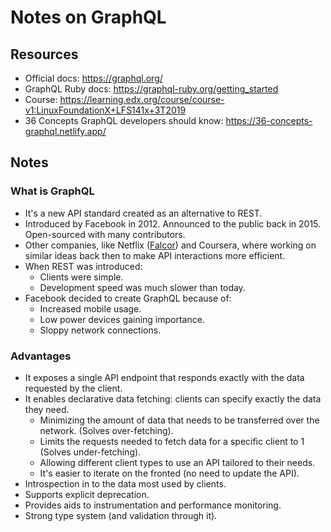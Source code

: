 # Notes on GraphQL

## Resources

- Official docs: https://graphql.org/
- GraphQL Ruby docs: https://graphql-ruby.org/getting_started
- Course: https://learning.edx.org/course/course-v1:LinuxFoundationX+LFS141x+3T2019
- 36 Concepts GraphQL developers should know: https://36-concepts-graphql.netlify.app/


## Notes

### What is GraphQL

* It's a new API standard created as an alternative to REST.
* Introduced by Facebook in 2012. Announced to the public back in 2015. Open-sourced with many contributors.
* Other companies, like Netflix ([Falcor](https://netflix.github.io/falcor/)) and Coursera, where working on similar ideas back then to make API interactions more efficient.
* When REST was introduced:
  * Clients were simple.
  * Development speed was much slower than today.
* Facebook decided to create GraphQL because of:
  * Increased mobile usage.
  * Low power devices gaining importance.
  * Sloppy network connections.


### Advantages

* It exposes a single API endpoint that responds exactly with the data requested by the client.
* It enables declarative data fetching: clients can specify exactly the data they need.
  * Minimizing the amount of data that needs to be transferred over the network. (Solves over-fetching).
  * Limits the requests needed to fetch data for a specific client to 1 (Solves under-fetching).
  * Allowing different client types to use an API tailored to their needs.
  * It's easier to iterate on the fronted (no need to update the API).
* Introspection in to the data most used by clients.
* Supports explicit deprecation.
* Provides aids to instrumentation and performance monitoring.
* Strong type system (and validation through it).


